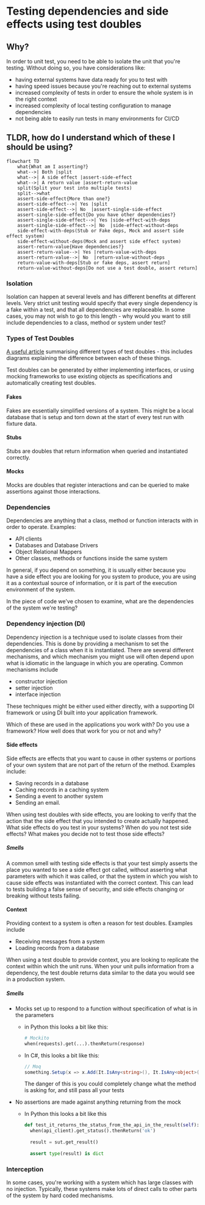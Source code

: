 # Testing dependencies and side effects using test doubles

## Why?

In order to unit test, you need to be able to isolate the unit that you're testing. Without doing so, you have considerations like:

* having external systems have data ready for you to test with
* having speed issues because you're reaching out to external systems
* increased complexity of tests in order to ensure the whole system is in the right context
* increased complexity of local testing configuration to manage dependencies
* not being able to easily run tests in many environments for CI/CD

## TLDR, how do I understand which of these I should be using?

```mermaid
flowchart TD
	what{What am I asserting?}
	what-->| Both |split
	what-->| A side effect |assert-side-effect
	what-->| A return value |assert-return-value
	split(Split your test into multiple tests)
	split-->what
	assert-side-effect{More than one?}
	assert-side-effect-->| Yes |split
	assert-side-effect-->| No  |assert-single-side-effect
	assert-single-side-effect{Do you have other dependencies?}
	assert-single-side-effect-->| Yes |side-effect-with-deps
	assert-single-side-effect-->| No  |side-effect-without-deps
	side-effect-with-deps(Stub or Fake deps, Mock and assert side effect system)
	side-effect-without-deps(Mock and assert side effect system)
	assert-return-value{Have dependencies?}
	assert-return-value-->| Yes |return-value-with-deps
	assert-return-value-->| No  |return-value-without-deps
	return-value-with-deps[Stub or fake deps, assert return]
	return-value-without-deps[Do not use a test double, assert return]
```



### Isolation

Isolation can happen at several levels and has different benefits at different levels. Very strict unit testing would specify that every single dependency is a fake within a test, and that all dependencies are replaceable. In some cases, you may not wish to go to this length - why would you want to still include dependencies to a class, method or system under test?

### Types of Test Doubles

[A useful article](https://blog.pragmatists.com/test-doubles-fakes-mocks-and-stubs-1a7491dfa3da) summarising different types of test doubles - this includes diagrams explaining the difference between each of these things.

Test doubles can be generated by either implementing interfaces, or using mocking frameworks to use existing objects as specifications and automatically creating test doubles.

#### Fakes

Fakes are essentially simplified versions of a system. This might be a local database that is setup and torn down at the start of every test run with fixture data. 

#### Stubs

Stubs are doubles that return information when queried and instantiated correctly.

#### Mocks

Mocks are doubles that register interactions and can be queried to make assertions against those interactions.

### Dependencies

Dependencies are anything that a class, method or function interacts with in order to operate. Examples:

* API clients
* Databases and Database Drivers
* Object Relational Mappers
* Other classes, methods or functions inside the same system

In general, if you depend on something, it is usually either because you have a side effect you are looking for you system to produce, you are using it as a contextual source of information, or it is part of the execution environment of the system.

In the piece of code we've chosen to examine, what are the dependencies of the system we're testing?

### Dependency injection (DI)

Dependency injection is a technique used to isolate classes from their dependencies. This is done by providing a mechanism to set the dependencies of a class when it is instantiated. There are several different mechanisms, and which mechanism you might use will often depend upon what is idiomatic in the language in which you are operating. Common mechanisms include

* constructor injection
* setter injection
* interface injection

These techniques might be either used either directly, with a supporting DI framework or using DI built into your application framework.

Which of these are used in the applications you work with? Do you use a framework? How well does that work for you or not and why?

#### Side effects

Side effects are effects that you want to cause in other systems or portions of your own system that are not part of the return of the method. Examples include:

* Saving records in a database
* Caching records in a caching system
* Sending a event to another system
* Sending an email.

When using test doubles with side effects, you are looking to verify that the action that the side effect that you intended to create actually happened. What side effects do you test in your systems? When do you not test side effects? What makes you decide not to test those side effects?

##### Smells

A common smell with testing side effects is that your test simply asserts the place you wanted to see a side effect got called, without asserting what parameters with which it was called, or that the system in which you wish to cause side effects was instantiated with the correct context. This can lead to tests building a false sense of security, and side effects changing or breaking without tests failing.

#### Context

Providing context to a system is often a reason for test doubles. Examples include

* Receiving messages from a system
* Loading records from a database

When using a test double to provide context, you are looking to replicate the context within which the unit runs. When your unit pulls information from a dependency, the test double returns data similar to the data you would see in a production system.

##### Smells

* Mocks set up to respond to a function without specification of what is in the parameters

  * in Python this looks a bit like this: 

    ```python
    # Mockito
    when(requests).get(...).thenReturn(response)
    ```

  * In C#, this looks a bit like this:

    ```c#
    // Moq
    something.Setup(x => x.Add(It.IsAny<string>(), It.IsAny<object>()))
    ```

    The danger of this is you could completely change what the method is asking for, and still pass all your tests

* No assertions are made against anything returning from the mock

  * In Python this looks a bit like this

    ```python
    def test_it_returns_the_status_from_the_api_in_the_result(self):
      when(api_client).get_status().thenReturn('ok')
    	
      result = sut.get_result()
      
      assert type(result) is dict
    ```

### Interception

In some cases, you're working with a system which has large classes with no injection. Typically, these systems make lots of direct calls to other parts of the system by hard coded mechanisms.
